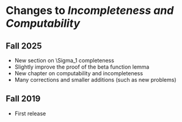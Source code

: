 # Changes to _Incompleteness and Computability_

## Fall 2025 

- New section on \Sigma_1 completeness
- Slightly improve the proof of the beta function lemma
- New chapter on computability and incompleteness
- Many corrections and smaller additions (such as new problems)

## Fall 2019

- First release